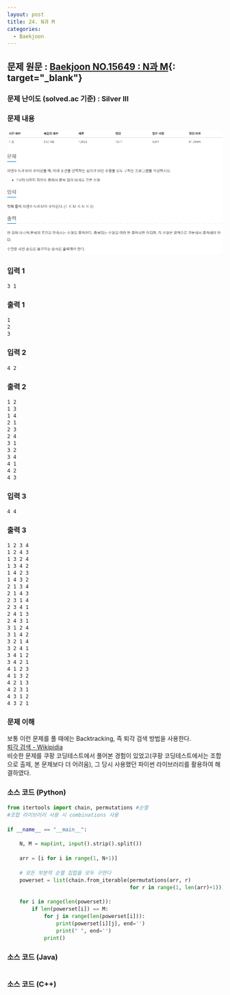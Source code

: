 ```yaml
---
layout: post
title: 24. N과 M
categories:
  - Baekjoon
---
```


## 문제 원문 : [Baekjoon NO.15649 : N과 M](https://www.acmicpc.net/problem/15649){: target="_blank"}  

### 문제 난이도 (solved.ac 기준) : Silver III

### 문제 내용
![1012_organic_cabbage](/assets/images/Baekjoon/15649_N_and_M.PNG)  

### 입력 1
```
3 1
```
### 출력 1
```
1
2
3
```  

### 입력 2
```
4 2
```
### 출력 2
```
1 2
1 3
1 4
2 1
2 3
2 4
3 1
3 2
3 4
4 1
4 2
4 3
```  

### 입력 3
```
4 4
```
### 출력 3
```
1 2 3 4
1 2 4 3
1 3 2 4
1 3 4 2
1 4 2 3
1 4 3 2
2 1 3 4
2 1 4 3
2 3 1 4
2 3 4 1
2 4 1 3
2 4 3 1
3 1 2 4
3 1 4 2
3 2 1 4
3 2 4 1
3 4 1 2
3 4 2 1
4 1 2 3
4 1 3 2
4 2 1 3
4 2 3 1
4 3 1 2
4 3 2 1
```  

### 문제 이해
보통 이런 문제를 풀 때에는 Backtracking, 즉 퇴각 검색 방법을 사용한다.  
[퇴각 검색 - Wikipidia](https://ko.wikipedia.org/wiki/%ED%87%B4%EA%B0%81%EA%B2%80%EC%83%89)  
비슷한 문제를 쿠팡 코딩테스트에서 풀어본 경험이 있었고(쿠팡 코딩테스트에서는 조합으로 출제, 본 문제보다 더 어려움), 그 당시 사용했던 파이썬 라이브러리를 활용하여 해결하였다.

### 소스 코드 (Python)
```python
from itertools import chain, permutations #순열
#조합 라이브러리 사용 시 combinations 사용

if __name__ == "__main__":

    N, M = map(int, input().strip().split())

    arr = [i for i in range(1, N+1)]

    # 모든 부분적 순열 집합을 모두 구한다
    powerset = list(chain.from_iterable(permutations(arr, r)
                                        for r in range(1, len(arr)+1)))

    for i in range(len(powerset)):
        if len(powerset[i]) == M:
            for j in range(len(powerset[i])):
                print(powerset[i][j], end='')
                print(" ", end='')
            print()


```

### 소스 코드 (Java)
```java

```  

### 소스 코드 (C++)

```cpp

```

